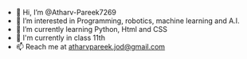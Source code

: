 - 👋 Hi, I’m @Atharv-Pareek7269
- 👀 I’m interested in Programming, robotics, machine learning and A.I.
- 🌱 I’m currently learning Python, Html and CSS
- 📕 I'm currently in class 11th
- 📫 Reach me at atharvpareek.jod@gmail.com

<!---
Atharv-Pareek7269/Atharv-Pareek7269 is a ✨ special ✨ repository because its `README.md` (this file) appears on your GitHub profile.
You can click the Preview link to take a look at your changes.
--->

